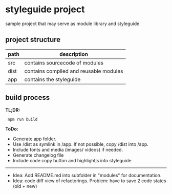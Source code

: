 # styleguide project

sample project that may serve as module library and styleguide

## project structure

| path | description                              |
| ---- | ---------------------------------------- |
| src  | contains sourcecode of modules           |
| dist | contains compiled and reusable modules   |
| app  | contains the styleguide                  |

## build process

**TL;DR:**
```bash
 npm run build
```


**ToDo:**
*   Generate app folder.
*   Use /dist as symlink in /app. If not possible, copy /dist into /app.
*   Include fonts and media (images/ videos) if needed.
*   Generate changelog file
*   Include code copy button and highlightjs into styleguide
---
*   Idea: Add README.md into subfolder in "modules" for documentation.
*   Idea: code diff view of refactorings. Problem: have to save 2 code states (old + new)
